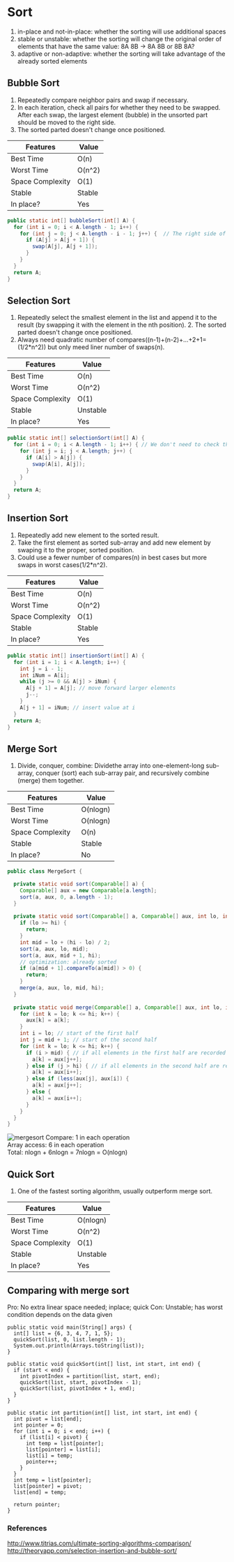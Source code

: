 # Sort
1. in-place and not-in-place: whether the sorting will use additional spaces
2. stable or unstable: whether the sorting will change the original order of elements that have the same value: 8A 8B -> 8A 8B or 8B 8A?
3. adaptive or non-adaptive: whether the sorting will take advantage of the already sorted elements

## Bubble Sort
1. Repeatedly compare neighbor pairs and swap if necessary.  
2. In each iteration, check all pairs for whether they need to be swapped. After each swap, the largest element (bubble) in the unsorted part should be moved to the right side.  
3. The sorted parted doesn't change once positioned.  

| Features           | Value            |
| ------------------ | ---------------- |
| Best Time          | O(n)             |  
| Worst Time         | O(n^2)           |  
| Space Complexity   | O(1)             |
| Stable             | Stable           |
| In place?          | Yes              |

```java
public static int[] bubbleSort(int[] A) {
  for (int i = 0; i < A.length - 1; i++) {
    for (int j = 0; j < A.length - i - 1; j++) {  // The right side of the array is ordered and have no need to check
      if (A[j] > A[j + 1]) {
        swap(A[j], A[j + 1]);
      }
    }
  }  
  return A;
}
```

## Selection Sort
1. Repeatedly select the smallest element in the list and append it to the result (by swapping it with the element in the nth position).  2. The sorted parted doesn't change once positioned.    
3. Always need quadratic number of compares((n-1)+(n-2)+...+2+1=(1/2\*n^2)) but only meed liner number of swaps(n). 

| Features           | Value            |
| ------------------ | ---------------- |
| Best Time          | O(n)             |  
| Worst Time         | O(n^2)           |  
| Space Complexity   | O(1)             |
| Stable             | Unstable         |
| In place?          | Yes              |

```java
public static int[] selectionSort(int[] A) {
  for (int i = 0; i < A.length - 1; i++) { // We don't need to check the last element, it will be the largest
    for (int j = i; j < A.length; j++) {
      if (A[i] > A[j]) {
        swap(A[i], A[j]);
      }
    }
  }
  return A;
}
```
## Insertion Sort
1. Repeatedly add new element to the sorted result.   
2. Take the first element as sorted sub-array and add new element by swaping it to the proper, sorted position.  
3. Could use a fewer number of compares(n) in best cases but more swaps in worst cases(1/2\*n^2).

| Features           | Value            |
| ------------------ | ---------------- |
| Best Time          | O(n)             |  
| Worst Time         | O(n^2)           |  
| Space Complexity   | O(1)             |
| Stable             | Stable           |
| In place?          | Yes              |

```java
public static int[] insertionSort(int[] A) {
  for (int i = 1; i < A.length; i++) {
    int j = i - 1;
    int iNum = A[i];
    while (j >= 0 && A[j] > iNum) {
      A[j + 1] = A[j]; // move forward larger elements
      j--;
    }
    A[j + 1] = iNum; // insert value at i
  }
  return A;
}
```

## Merge Sort
1. Divide, conquer, combine: Dividethe array into one-element-long sub-array, conquer (sort) each sub-array pair, and recursively combine (merge) them together. 

| Features           | Value            |
| ------------------ | ---------------- |
| Best Time          | O(nlogn)         |  
| Worst Time         | O(nlogn)         |  
| Space Complexity   | O(n)             |
| Stable             | Stable           |
| In place?          | No               |

```java
public class MergeSort {

  private static void sort(Comparable[] a) {
    Comparable[] aux = new Comparable[a.length];
    sort(a, aux, 0, a.length - 1);
  }
  
  private static void sort(Comparable[] a, Comparable[] aux, int lo, int hi) {
    if (lo >= hi) {
      return;
    }
    int mid = lo + (hi - lo) / 2;
    sort(a, aux, lo, mid);
    sort(a, aux, mid + 1, hi);
    // optimization: already sorted
    if (a[mid + 1].compareTo(a[mid]) > 0) {
      return;
    }
    merge(a, aux, lo, mid, hi);
  }
  
  private static void merge(Comparable[] a, Comparable[] aux, int lo, int mid, int hi) {
    for (int k = lo; k <= hi; k++) {
      aux[k] = a[k];
    }
    int i = lo; // start of the first half
    int j = mid + 1; // start of the second half
    for (int k = lo; k <= hi; k++) {
      if (i > mid) { // if all elements in the first half are recorded
        a[k] = aux[j++]; 
      } else if (j > hi) { // if all elements in the second half are recorded
        a[k] = aux[i++];
      } else if (less(aux[j], aux[i]) {
        a[k] = aux[j++];
      } else {
        a[k] = aux[i++];
      }
    }
  }
}
```

![mergesort](https://user-images.githubusercontent.com/14355257/30248039-eb6bce38-9663-11e7-84af-d6a2c8fb79ca.png)
Compare: 1 in each operation  
Array access: 6 in each operation  
Total: nlogn + 6nlogn = 7nlogn = O(nlogn)   


## Quick Sort
1. One of the fastest sorting algorithm, usually outperform merge sort.  

| Features           | Value            |
| ------------------ | ---------------- |
| Best Time          | O(nlogn)         |  
| Worst Time         | O(n^2)           |  
| Space Complexity   | O(1)             |
| Stable             | Unstable         |
| In place?          | Yes              |

## Comparing with merge sort
Pro: No extra linear space needed; inplace; quick
Con: Unstable; has worst condition depends on the data given

```
public static void main(String[] args) {
  int[] list = {6, 3, 4, 7, 1, 5};
  quickSort(list, 0, list.length - 1);
  System.out.println(Arrays.toString(list));
}

public static void quickSort(int[] list, int start, int end) {
  if (start < end) {
    int pivotIndex = partition(list, start, end);
    quickSort(list, start, pivotIndex - 1);
    quickSort(list, pivotIndex + 1, end);
  }
}

public static int partition(int[] list, int start, int end) {
  int pivot = list[end];
  int pointer = 0;
  for (int i = 0; i < end; i++) {
    if (list[i] < pivot) {
      int temp = list[pointer];
      list[pointer] = list[i];
      list[i] = temp;
      pointer++;
    }
  }
  int temp = list[pointer];
  list[pointer] = pivot;
  list[end] = temp;

  return pointer;
}
```

### References
http://www.titrias.com/ultimate-sorting-algorithms-comparison/
http://theoryapp.com/selection-insertion-and-bubble-sort/

